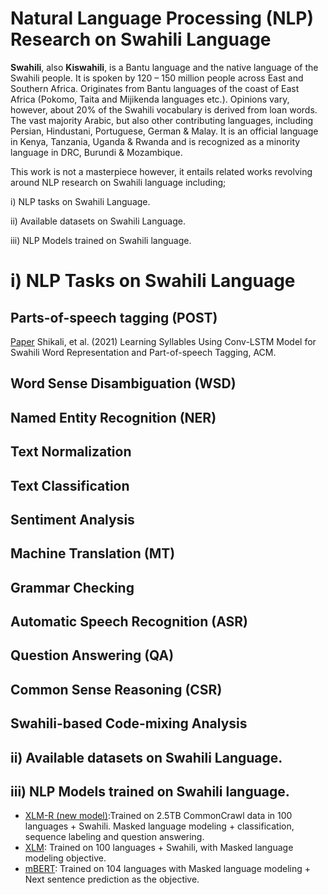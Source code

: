 # Natural Language Processing (NLP) Research on Swahili Language
**Swahili**, also **Kiswahili**, is a Bantu language and the native language of the Swahili people. It is spoken by 120 – 150 million people across East and Southern Africa. Originates from Bantu languages of the coast of East Africa (Pokomo, Taita and Mijikenda languages etc.). Opinions vary, however, about 20% of the Swahili vocabulary is derived from loan words. The vast majority Arabic, but also other contributing languages, including Persian, Hindustani, Portuguese, German & Malay. It is an official language in Kenya, Tanzania, Uganda & Rwanda and is recognized as a minority language in DRC, Burundi & Mozambique.

This work is not a masterpiece however, it entails related works revolving around NLP research on Swahili language including;

i) NLP tasks on Swahili Language.

ii) Available datasets on Swahili Language.

iii) NLP Models trained on Swahili language.

# i) NLP Tasks on Swahili Language

## Parts-of-speech tagging (POST)

[Paper](https://dl.acm.org/doi/abs/10.1145/3445975) Shikali, et al. (2021) Learning Syllables Using Conv-LSTM Model for Swahili Word Representation and Part-of-speech Tagging, ACM. 




## Word Sense Disambiguation (WSD)


## Named Entity Recognition (NER)




## Text Normalization



## Text Classification



## Sentiment Analysis




## Machine Translation (MT)




## Grammar Checking 




## Automatic Speech Recognition (ASR)




## Question Answering (QA)




## Common Sense Reasoning (CSR)




## Swahili-based Code-mixing Analysis 




## ii) Available datasets on Swahili Language.





## iii) NLP Models trained on Swahili language.

* [XLM-R (new model)](https://huggingface.co/transformers/model_doc/xlmroberta.html):Trained on 2.5TB CommonCrawl data in 100 languages + Swahili. Masked language modeling + classification, sequence labeling and question answering.
* [XLM](https://huggingface.co/transformers/model_doc/xlm.html): Trained on 100 languages + Swahili, with Masked language modeling objective.
* [mBERT](https://github.com/google-research/bert/blob/master/multilingual.md): Trained on 104 languages with Masked language modeling + Next sentence prediction as the objective.

 












































